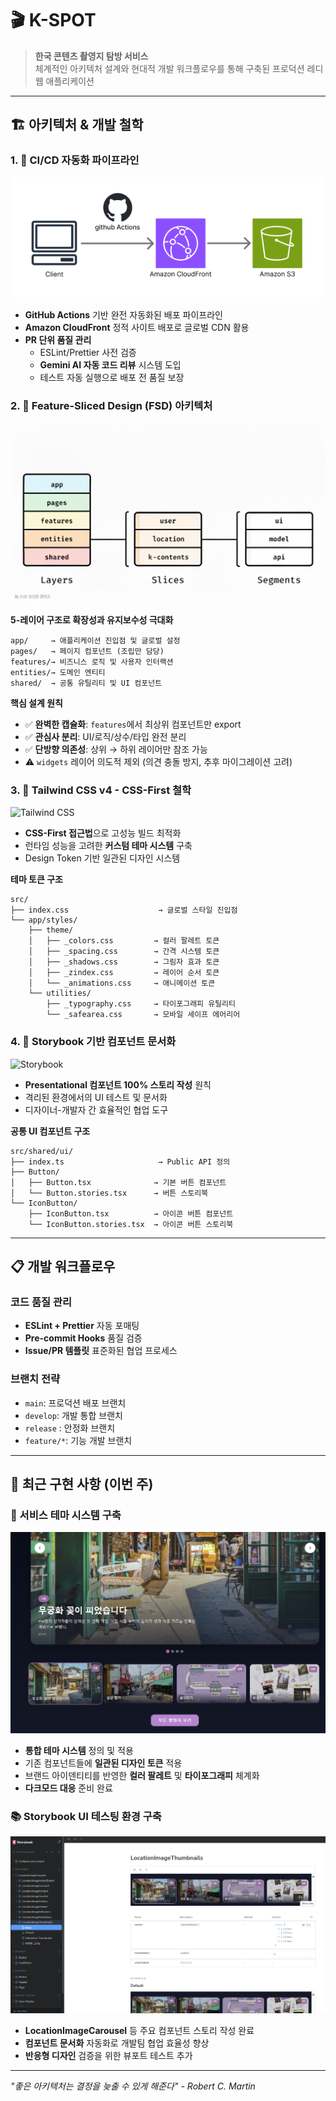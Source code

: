 # 🎬 K-SPOT

> **한국 콘텐츠 촬영지 탐방 서비스**  
> 체계적인 아키텍처 설계와 현대적 개발 워크플로우를 통해 구축된 프로덕션 레디 웹 애플리케이션

---

## 🏗️ 아키텍처 & 개발 철학

### 1. 🚀 CI/CD 자동화 파이프라인

![CI/CD Architecture](./public/1-CI-CD.png)

- **GitHub Actions** 기반 완전 자동화된 배포 파이프라인
- **Amazon CloudFront** 정적 사이트 배포로 글로벌 CDN 활용
- **PR 단위 품질 관리**
  - ESLint/Prettier 사전 검증
  - **Gemini AI 자동 코드 리뷰** 시스템 도입
  - 테스트 자동 실행으로 배포 전 품질 보장

### 2. 📐 Feature-Sliced Design (FSD) 아키텍처

![FSD Architecture](./public/2-FSD.png)

**5-레이어 구조로 확장성과 유지보수성 극대화**

```
app/     → 애플리케이션 진입점 및 글로벌 설정
pages/   → 페이지 컴포넌트 (조립만 담당)
features/→ 비즈니스 로직 및 사용자 인터랙션
entities/→ 도메인 엔티티
shared/  → 공통 유틸리티 및 UI 컴포넌트
```

**핵심 설계 원칙**

- ✅ **완벽한 캡슐화**: `features`에서 최상위 컴포넌트만 export
- ✅ **관심사 분리**: UI/로직/상수/타입 완전 분리
- ✅ **단방향 의존성**: 상위 → 하위 레이어만 참조 가능
- ⚠️ `widgets` 레이어 의도적 제외 (의견 충돌 방지, 추후 마이그레이션 고려)

### 3. 🎨 Tailwind CSS v4 - CSS-First 철학

![Tailwind CSS](https://img.shields.io/badge/tailwind_css-38B2AC?style=for-the-badge&logo=tailwind-css&logoColor=white)

- **CSS-First 접근법**으로 고성능 빌드 최적화
- 런타임 성능을 고려한 **커스텀 테마 시스템** 구축
- Design Token 기반 일관된 디자인 시스템

**테마 토큰 구조**

```
src/
├── index.css                    → 글로벌 스타일 진입점
└── app/styles/
    ├── theme/
    │   ├── _colors.css         → 컬러 팔레트 토큰
    │   ├── _spacing.css        → 간격 시스템 토큰
    │   ├── _shadows.css        → 그림자 효과 토큰
    │   ├── _zindex.css         → 레이어 순서 토큰
    │   └── _animations.css     → 애니메이션 토큰
    └── utilities/
        ├── _typography.css     → 타이포그래피 유틸리티
        └── _safearea.css       → 모바일 세이프 에어리어
```

### 4. 📖 Storybook 기반 컴포넌트 문서화

<img src="https://cdn.jsdelivr.net/gh/devicons/devicon/icons/storybook/storybook-original.svg" width="24" height="24" alt="Storybook">

- **Presentational 컴포넌트 100% 스토리 작성** 원칙
- 격리된 환경에서의 UI 테스트 및 문서화
- 디자이너-개발자 간 효율적인 협업 도구

**공통 UI 컴포넌트 구조**

```
src/shared/ui/
├── index.ts                     → Public API 정의
├── Button/
│   ├── Button.tsx              → 기본 버튼 컴포넌트
│   └── Button.stories.tsx      → 버튼 스토리북
└── IconButton/
    ├── IconButton.tsx          → 아이콘 버튼 컴포넌트
    └── IconButton.stories.tsx  → 아이콘 버튼 스토리북
```

---

## 📋 개발 워크플로우

### 코드 품질 관리

- **ESLint + Prettier** 자동 포매팅
- **Pre-commit Hooks** 품질 검증
- **Issue/PR 템플릿** 표준화된 협업 프로세스

### 브랜치 전략

- `main`: 프로덕션 배포 브랜치
- `develop`: 개발 통합 브랜치
- `release` : 안정화 브랜치
- `feature/*`: 기능 개발 브랜치

---

## 🚀 최근 구현 사항 (이번 주)

### 🎨 서비스 테마 시스템 구축

![Service Theme](./public/3-ServiceTheme.png)

- **통합 테마 시스템** 정의 및 적용
- 기존 컴포넌트들에 **일관된 디자인 토큰** 적용
- 브랜드 아이덴티티를 반영한 **컬러 팔레트** 및 **타이포그래피** 체계화
- **다크모드 대응** 준비 완료

### 📚 Storybook UI 테스팅 환경 구축

![Storybook Testing](./public/4-storybook.png)

- **LocationImageCarousel** 등 주요 컴포넌트 스토리 작성 완료
- **컴포넌트 문서화** 자동화로 개발팀 협업 효율성 향상
- **반응형 디자인** 검증을 위한 뷰포트 테스트 추가

---

_"좋은 아키텍처는 결정을 늦출 수 있게 해준다" - Robert C. Martin_
